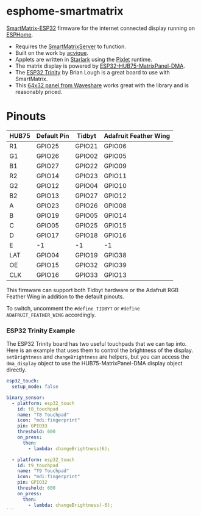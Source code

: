 # esphome-smartmatrix

[SmartMatrix-ESP32](https://github.com/acvigue/SmartMatrix-ESP32) firmware for the internet connected display running on [ESPHome](https://esphome.io/index.html).

* Requires the [SmartMatrixServer](https://github.com/drudge/smart-matrix-server) to function.
* Built on the work by [acvique](https://github.com/acvigue/SmartMatrix-ESP32).
* Applets are written in [Starlark](https://github.com/google/starlark-go/blob/master/doc/spec.md) using the [Pixlet](https://tidbyt.dev/docs/build/build-for-tidbyt) runtime.
* The matrix display is powered by [ESP32-HUB75-MatrixPanel-DMA](https://github.com/mrfaptastic/ESP32-HUB75-MatrixPanel-DMA).
* The [ESP32 Trinity](https://esp32trinity.com/) by Brian Lough is a great board to use with SmartMatrix.
* This [64x32 panel from Waveshare](https://www.waveshare.com/rgb-matrix-p3-64x32.htm?amazon) works great with the library and is reasonably priced.


# Pinouts

|   HUB75   | Default Pin |    Tidbyt   | Adafruit Feather Wing |
|-----------|-------------|-------------|-----------------------|
|     R1    |    GPIO25   |    GPIO21   |          GPIO06       |
|     G1    |    GPIO26   |    GPIO02   |          GPIO05       |
|     B1    |    GPIO27   |    GPIO22   |          GPIO09       |
|     R2    |    GPIO14   |    GPIO23   |          GPIO11       |
|     G2    |    GPIO12   |    GPIO04   |          GPIO10       |
|     B2    |    GPIO13   |    GPIO27   |          GPIO12       |
|     A     |    GPIO23   |    GPIO26   |          GPIO08       |
|     B     |    GPIO19   |    GPIO05   |          GPIO14       |
|     C     |    GPIO05   |    GPIO25   |          GPIO15       |
|     D     |    GPIO17   |    GPIO18   |          GPIO16       |
|     E     |    -1       |    -1       |          -1           |
|     LAT   |    GPIO04   |    GPIO19   |          GPIO38       |
|     OE    |    GPIO15   |    GPIO32   |          GPIO39       |
|     CLK   |    GPIO16   |    GPIO33   |          GPIO13       |


This firmware can support both Tidbyt hardware or the Adafruit RGB Feather Wing in addition to the default pinouts.

To switch, uncomment the `#define TIDBYT` or `#define ADAFRUIT_FEATHER_WING` accordingly.


### ESP32 Trinity Example

The ESP32 Trinity board has two useful touchpads that we can tap into. Here is an example that uses them to control the brightness of the display. `setBrightness` and `changeBrightness` are helpers, but you can access the `dma_display` object to use the HUB75-MatrixPanel-DMA display object directly.


````yaml
esp32_touch:
  setup_mode: false

binary_sensor:
  - platform: esp32_touch
    id: t8_touchpad
    name: "T8 Touchpad"
    icon: "mdi:fingerprint"
    pin: GPIO33
    threshold: 600
    on_press:
      then:
        - lambda: changeBrightness(6);

  - platform: esp32_touch
    id: t9_touchpad
    name: "T9 Touchpad"
    icon: "mdi:fingerprint"
    pin: GPIO32
    threshold: 600
    on_press:
      then:
        - lambda: changeBrightness(-6);
```
